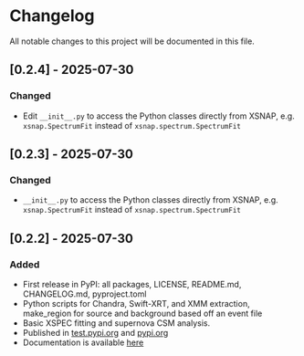 # Changelog
All notable changes to this project will be documented in this file.

## [0.2.4] - 2025-07-30
### Changed
- Edit `__init__.py` to access the Python classes directly from XSNAP, e.g. `xsnap.SpectrumFit` instead of `xsnap.spectrum.SpectrumFit`


## [0.2.3] - 2025-07-30
### Changed
- `__init__.py` to access the Python classes directly from XSNAP, e.g. `xsnap.SpectrumFit` instead of `xsnap.spectrum.SpectrumFit`

## [0.2.2] - 2025-07-30
### Added
- First release in PyPI: all packages, LICENSE, README.md, CHANGELOG.md, pyproject.toml
- Python scripts for Chandra, Swift-XRT, and XMM extraction, make_region for source and background based off an event file
- Basic XSPEC fitting and supernova CSM analysis.
- Published in [test.pypi.org](https://test.pypi.org/p/xsnap) and [pypi.org](https://pypi.org/p/xsnap)
- Documentation is available [here](https://fercananything.github.io/XSNAP)
